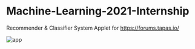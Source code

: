 # Machine-Learning-2021-Internship
Recommender &amp; Classifier System Applet for https://forums.tapas.io/

![app](https://user-images.githubusercontent.com/27745342/132301665-d4ea3c25-9a4b-4019-9857-9b83d2eb8eb4.png)

